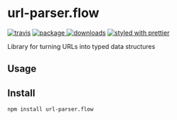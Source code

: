 # url-parser.flow
[![travis][travis.icon]][travis.url]
[![package][version.icon] ![downloads][downloads.icon]][package.url]
[![styled with prettier][prettier.icon]][prettier.url]



Library for turning URLs into typed data structures

## Usage



## Install

    npm install url-parser.flow

[travis.icon]: https://travis-ci.org/Gozala/url-parser.flow.svg?branch=master
[travis.url]: https://travis-ci.org/Gozala/url-parser.flow

[version.icon]: https://img.shields.io/npm/v/url-parser.flow.svg
[downloads.icon]: https://img.shields.io/npm/dm/url-parser.flow.svg
[package.url]: https://npmjs.org/package/url-parser.flow


[downloads.image]: https://img.shields.io/npm/dm/url-parser.flow.svg
[downloads.url]: https://npmjs.org/package/url-parser.flow

[prettier.icon]:https://img.shields.io/badge/styled_with-prettier-ff69b4.svg
[prettier.url]:https://github.com/prettier/prettier